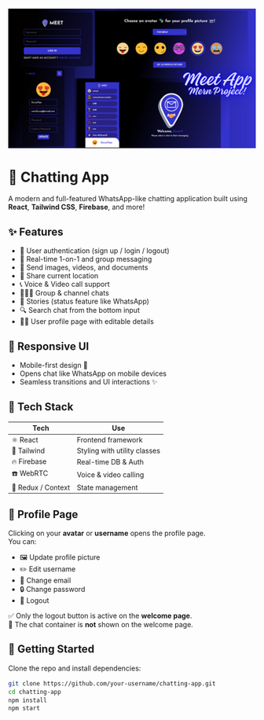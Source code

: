 ![image altr](https://github.com/surya752/chatting-app/blob/539990c92f5816211b1fa3a4939b452bc8820654/MeetApp.png?raw-true)

# 💬 Chatting App

A modern and full-featured WhatsApp-like chatting application built using **React**, **Tailwind CSS**, **Firebase**, and more!

## ✨ Features

- 🔐 User authentication (sign up / login / logout)
- 💬 Real-time 1-on-1 and group messaging
- 📸 Send images, videos, and documents
- 📍 Share current location
- 📞 Voice & Video call support
- 🧑‍🤝‍🧑 Group & channel chats
- 🧾 Stories (status feature like WhatsApp)
- 🔍 Search chat from the bottom input
- 🧑‍💼 User profile page with editable details

## 📱 Responsive UI

- Mobile-first design 📱
- Opens chat like WhatsApp on mobile devices
- Seamless transitions and UI interactions ✨

## 🔧 Tech Stack

| Tech       | Use                        |
|------------|-----------------------------|
| ⚛️ React    | Frontend framework          |
| 🧵 Tailwind | Styling with utility classes |
| 🔥 Firebase | Real-time DB & Auth         |
| ☎️ WebRTC   | Voice & video calling       |
| 🧠 Redux / Context | State management    |

## 👤 Profile Page

Clicking on your **avatar** or **username** opens the profile page.  
You can:

- 🖼️ Update profile picture
- ✏️ Edit username
- 📧 Change email
- 🔒 Change password
- 🚪 Logout

✅ Only the logout button is active on the **welcome page**.  
💬 The chat container is **not** shown on the welcome page.

## 🚀 Getting Started

Clone the repo and install dependencies:

```bash
git clone https://github.com/your-username/chatting-app.git
cd chatting-app
npm install
npm start

